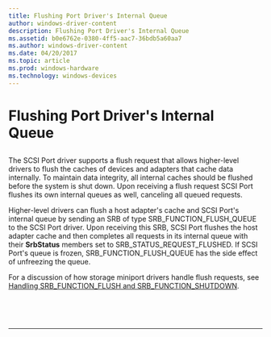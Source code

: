 ```yaml
---
title: Flushing Port Driver's Internal Queue
author: windows-driver-content
description: Flushing Port Driver's Internal Queue
ms.assetid: b0e6762e-0380-4ff5-aac7-36bdb5a60aa7
ms.author: windows-driver-content
ms.date: 04/20/2017
ms.topic: article
ms.prod: windows-hardware
ms.technology: windows-devices
---
```


# Flushing Port Driver's Internal Queue


## <span id="ddk_flushing_port_driver_s_internal_queue_kg"></span><span id="DDK_FLUSHING_PORT_DRIVER_S_INTERNAL_QUEUE_KG"></span>


The SCSI Port driver supports a flush request that allows higher-level drivers to flush the caches of devices and adapters that cache data internally. To maintain data integrity, all internal caches should be flushed before the system is shut down. Upon receiving a flush request SCSI Port flushes its own internal queues as well, canceling all queued requests.

Higher-level drivers can flush a host adapter's cache and SCSI Port's internal queue by sending an SRB of type SRB\_FUNCTION\_FLUSH\_QUEUE to the SCSI Port driver. Upon receiving this SRB, SCSI Port flushes the host adapter cache and then completes all requests in its internal queue with their **SrbStatus** members set to SRB\_STATUS\_REQUEST\_FLUSHED. If SCSI Port's queue is frozen, SRB\_FUNCTION\_FLUSH\_QUEUE has the side effect of unfreezing the queue.

For a discussion of how storage miniport drivers handle flush requests, see [Handling SRB\_FUNCTION\_FLUSH and SRB\_FUNCTION\_SHUTDOWN](handling-srb-function-flush-and-srb-function-shutdown.md).

 

 


--------------------


